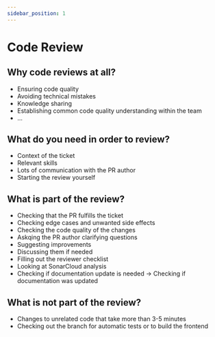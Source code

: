 ```yaml
---
sidebar_position: 1
---
```


# Code Review

## Why code reviews at all? 

- Ensuring code quality 
- Avoiding technical mistakes 
- Knowledge sharing 
- Establishing common code quality understanding within the team
- ...

## What do you need in order to review?

- Context of the ticket
- Relevant skills
- Lots of communication with the PR author
- Starting the review yourself

## What is part of the review?

  - Checking that the PR fulfills the ticket
  - Checking edge cases and unwanted side effects
  - Checking the code quality of the changes
  - Askqing the PR author clarifying questions
  - Suggesting improvements
  - Discussing them if needed
  - Filling out the reviewer checklist
  - Looking at SonarCloud analysis
  - Checking if documentation update is needed -> Checking if documentation was updated

## What is not part of the review?

- Changes to unrelated code that take more than 3-5 minutes
- Checking out the branch for automatic tests or to build the frontend